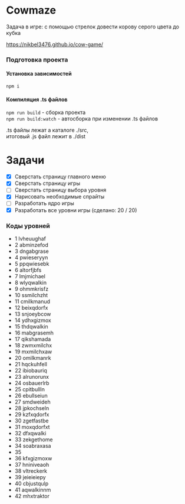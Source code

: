# Cowmaze

Задача в игре: с помощью стрелок довести корову серого цвета до кубка

https://nikbel3476.github.io/cow-game/

### Подготовка проекта
#### Установка зависимостей
`npm i`

#### Компиляция .ts файлов
`npm run build` - сборка проекта  
`npm run build:watch` - автосборка при изменении .ts файлов

.ts файлы лежат а каталоге ./src,  
итоговый .js файл лежит в ./dist

# Задачи

- [X] Сверстать страницу главного меню
- [X] Сверстать страницу игры
- [ ] Сверстать страницу выбора уровня
- [X] Нарисовать необходимые спрайты
- [ ] Разработать ядро игры
- [X] Разработать все уровни игры (сделано: 20 / 20)

### Коды уровней
- 1 lvheuughaf
- 2 abminzefod
- 3 dngabgrase
- 4 pwieseryyn
- 5 ppqwiesebk
- 6 altorfjbfs
- 7 lmjmichael
- 8 wlyqwalkin
- 9 ohmmkrisfz
- 10 ssmilchzht
- 11 cmilkmanud
- 12 beixqdorfx
- 13 snjoeybcow
- 14 ydhxgizmox
- 15 thdqwalkin
- 16 mabgrasemh
- 17 qikshamada
- 18 zwmxmilchx
- 19 mxmilchxaw
- 20 omilkmanrk
- 21 hqckuhfell
- 22 ibiobauriq
- 23 alrunorunx
- 24 osbauerlrb
- 25 cpitbullln
- 26 ebullseiun
- 27 smdweideh
- 28 jpkochseln
- 29 kzfxqdorfx
- 30 zgetfastbe
- 31 moxqdorfxt
- 32 dfxqwalki
- 33 zekgethome
- 34 soabraxasa
- 35
- 36 kfxgizmoxw
- 37 hniniveaoh
- 38 vltreckerk
- 39 jeieieiepy
- 40 cbjustqulp
- 41 aqwalkinnm
- 42 mhxtraktor

